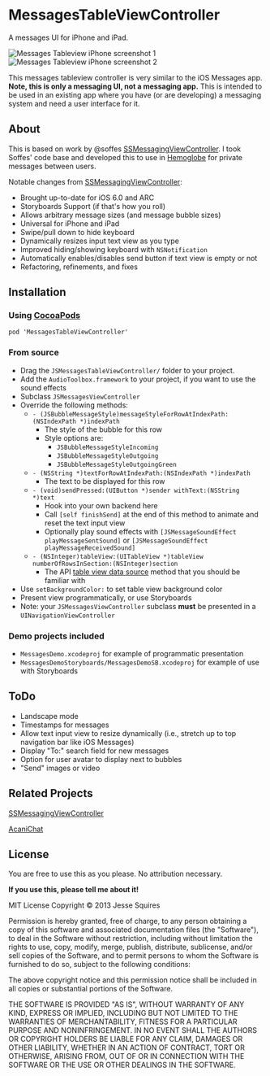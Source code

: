 # MessagesTableViewController

A messages UI for iPhone and iPad.

![Messages Tableview iPhone screenshot 1](https://raw.github.com/jessesquires/MessagesTableViewController/master/Screenshots/iphone-screenshot1.png) &nbsp;&nbsp;&nbsp;&nbsp; ![Messages Tableview iPhone screenshot 2](https://raw.github.com/jessesquires/MessagesTableViewController/master/Screenshots/iphone-screenshot2.png)

This messages tableview controller is very similar to the iOS Messages app. **Note, this is only a messaging UI, not a messaging app.** This is intended to be used in an existing app where you have (or are developing) a messaging system and need a user interface for it.

## About

This is based on work by @soffes [SSMessagingViewController][1]. I took Soffes' code base and developed this to use in [Hemoglobe](http://www.hemoglobe.com) for private messages between users.

Notable changes from [SSMessagingViewController][1]:

* Brought up-to-date for iOS 6.0 and ARC
* Storyboards Support (if that's how you roll)
* Allows arbitrary message sizes (and message bubble sizes)
* Universal for iPhone and iPad
* Swipe/pull down to hide keyboard
* Dynamically resizes input text view as you type
* Improved hiding/showing keyboard with `NSNotification`
* Automatically enables/disables send button if text view is empty or not
* Refactoring, refinements, and fixes

## Installation

### Using [CocoaPods](http://www.cocoapods.org)

    pod 'MessagesTableViewController'

### From source

* Drag the `JSMessagesTableViewController/` folder to your project.
* Add the `AudioToolbox.framework` to your project, if you want to use the sound effects
* Subclass `JSMessagesViewController`
* Override the following methods:
	* `- (JSBubbleMessageStyle)messageStyleForRowAtIndexPath:(NSIndexPath *)indexPath`
		* The style of the bubble for this row
		* Style options are: 
			* `JSBubbleMessageStyleIncoming`
			* `JSBubbleMessageStyleOutgoing`
			* `JSBubbleMessageStyleOutgoingGreen`
	* `- (NSString *)textForRowAtIndexPath:(NSIndexPath *)indexPath`
		* The text to be displayed for this row
	* `- (void)sendPressed:(UIButton *)sender withText:(NSString *)text`
		* Hook into your own backend here
		* Call `[self finishSend]` at the end of this method to animate and reset the text input view
		* Optionally play sound effects with `[JSMessageSoundEffect playMessageSentSound]` or `[JSMessageSoundEffect playMessageReceivedSound]`
	* `- (NSInteger)tableView:(UITableView *)tableView numberOfRowsInSection:(NSInteger)section`
		* The API [table view data source][2] method that you should be familiar with
* Use `setBackgroundColor:` to set table view background color
* Present view programmatically, or use Storyboards
* Note: your `JSMessagesViewController` subclass **must** be presented in a `UINavigationViewController`

### Demo projects included

* `MessagesDemo.xcodeproj` for example of programmatic presentation
* `MessagesDemoStoryboards/MessagesDemoSB.xcodeproj` for example of use with Storyboards

## ToDo

* Landscape mode
* Timestamps for messages
* Allow text input view to resize dynamically (i.e., stretch up to top navigation bar like iOS Messages)
* Display "To:" search field for new messages
* Option for user avatar to display next to bubbles
* "Send" images or video

## Related Projects

[SSMessagingViewController][1]

[AcaniChat](https://github.com/acani/AcaniChat)


## License

You are free to use this as you please. No attribution necessary. 

**If you use this, please tell me about it!**

MIT License
Copyright &copy; 2013 Jesse Squires

Permission is hereby granted, free of charge, to any person obtaining a copy of this software and associated documentation files (the "Software"), to deal in the Software without restriction, including without limitation the rights to use, copy, modify, merge, publish, distribute, sublicense, and/or sell copies of the Software, and to permit persons to whom the Software is furnished to do so, subject to the following conditions:

The above copyright notice and this permission notice shall be included in all copies or substantial portions of the Software.

THE SOFTWARE IS PROVIDED "AS IS", WITHOUT WARRANTY OF ANY KIND, EXPRESS OR IMPLIED, INCLUDING BUT NOT LIMITED TO THE WARRANTIES OF MERCHANTABILITY, FITNESS FOR A PARTICULAR PURPOSE AND NONINFRINGEMENT. IN NO EVENT SHALL THE AUTHORS OR COPYRIGHT HOLDERS BE LIABLE FOR ANY CLAIM, DAMAGES OR OTHER LIABILITY, WHETHER IN AN ACTION OF CONTRACT, TORT OR OTHERWISE, ARISING FROM, OUT OF OR IN CONNECTION WITH THE SOFTWARE OR THE USE OR OTHER DEALINGS IN THE SOFTWARE.


[1]:https://github.com/soffes/ssmessagesviewcontroller
[2]:http://developer.apple.com/library/ios/#documentation/uikit/reference/UITableViewDataSource_Protocol/Reference/Reference.html#//apple_ref/occ/intf/UITableViewDataSource